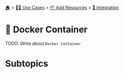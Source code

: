 <!--startTocHeader-->
[🏠](../../../README.md) > [👷🏽 Use Cases](../../README.md) > [📦 Add Resources](../README.md) > [🧩 Integration](README.md)
# 🐳 Docker Container
<!--endTocHeader-->

TODO: Write about `Docker Container`

# Subtopics
<!--startTocSubtopic-->
<!--endTocSubtopic-->
